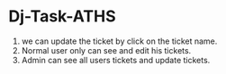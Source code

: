 # Dj-Task-ATHS

1. we can update the ticket by click on the ticket name.
2. Normal user only can see and edit his tickets.
3. Admin can see all users tickets and update tickets.
